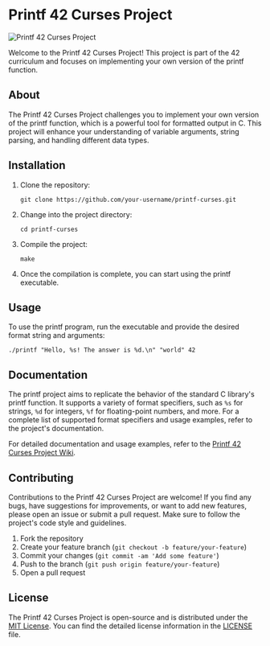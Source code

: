 <!DOCTYPE html>
<html>
<head>
</head>
<body>
  <h1>Printf 42 Curses Project</h1>
  
  <img src="https://upload.wikimedia.org/wikipedia/commons/2/2c/Printf.svg" alt="Printf 42 Curses Project">
  
  <p>Welcome to the Printf 42 Curses Project! This project is part of the 42 curriculum and focuses on implementing your own version of the printf function.</p>

  <h2>About</h2>
  
  <p>The Printf 42 Curses Project challenges you to implement your own version of the printf function, which is a powerful tool for formatted output in C. This project will enhance your understanding of variable arguments, string parsing, and handling different data types.</p>

  <h2>Installation</h2>
  
  <ol>
    <li>Clone the repository:</li>
    <pre><code>git clone https://github.com/your-username/printf-curses.git</code></pre>
    <li>Change into the project directory:</li>
    <pre><code>cd printf-curses</code></pre>
    <li>Compile the project:</li>
    <pre><code>make</code></pre>
    <li>Once the compilation is complete, you can start using the printf executable.</li>
  </ol>

  <h2>Usage</h2>
  
  <p>To use the printf program, run the executable and provide the desired format string and arguments:</p>
  
  <pre><code>./printf "Hello, %s! The answer is %d.\n" "world" 42</code></pre>

  <h2>Documentation</h2>
  
  <p>The printf project aims to replicate the behavior of the standard C library's printf function. It supports a variety of format specifiers, such as <code>%s</code> for strings, <code>%d</code> for integers, <code>%f</code> for floating-point numbers, and more. For a complete list of supported format specifiers and usage examples, refer to the project's documentation.</p>
  
  <p>For detailed documentation and usage examples, refer to the <a href="https://github.com/your-username/printf-curses/wiki">Printf 42 Curses Project Wiki</a>.</p>

  <h2>Contributing</h2>
  
  <p>Contributions to the Printf 42 Curses Project are welcome! If you find any bugs, have suggestions for improvements, or want to add new features, please open an issue or submit a pull request. Make sure to follow the project's code style and guidelines.</p>
  
  <ol>
    <li>Fork the repository</li>
    <li>Create your feature branch (<code>git checkout -b feature/your-feature</code>)</li>
    <li>Commit your changes (<code>git commit -am 'Add some feature'</code>)</li>
    <li>Push to the branch (<code>git push origin feature/your-feature</code>)</li>
    <li>Open a pull request</li>
  </ol>

  <h2>License</h2>
  
  <p>The Printf 42 Curses Project is open-source and is distributed under the <a href="https://opensource.org/licenses/MIT">MIT License</a>. You can find the detailed license information in the <a href="https://github.com/your-username/printf-curses/blob/main/LICENSE">LICENSE</a> file.</p>
</body>
</html>
